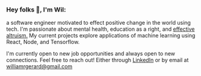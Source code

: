 ### Hey folks 👋, I'm Wil:

a software engineer motivated to effect positive change in the world using tech. I'm passionate about mental health, education as a right, and [effective altruism.](https://www.effectivealtruism.org/) My current projects explore applications of machine learning using React, Node, and Tensorflow.

I'm currently open to new job opportunities and always open to new connections. Feel free to reach out! Either through [LinkedIn](https://www.linkedin.com/in/wilgerard/) or by email at <williamrgerard@gmail.com>
